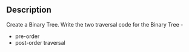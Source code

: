 ## Description

Create a Binary Tree. Write the two traversal code for the Binary Tree - 
* pre-order
* post-order traversal